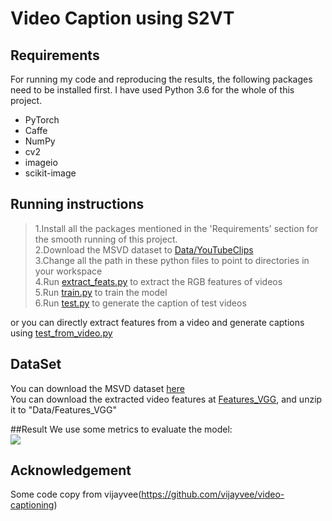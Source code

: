 # Video Caption using S2VT

## Requirements

For running my code and reproducing the results, the following packages need to be installed first. I have used Python 3.6 for the whole of this project.

* PyTorch  
* Caffe  
* NumPy  
* cv2  
* imageio  
* scikit-image

## Running instructions

>1.Install all the packages mentioned in the 'Requirements' section for the smooth running of this project.  
>2.Download the MSVD dataset to [Data/YouTubeClips](https://github.com/YiyongHuang/S2VT/tree/master/Data/YouTubeClips)  
>3.Change all the path in these python files to point to directories in your workspace  
>4.Run [extract_feats.py](https://github.com/YiyongHuang/S2VT/blob/master/extract_feats.py) to extract the RGB features of videos  
>5.Run [train.py](https://github.com/YiyongHuang/S2VT/blob/master/train.py) to train the model  
>6.Run [test.py](https://github.com/YiyongHuang/S2VT/blob/master/test.py) to generate the caption of test videos  

or you can directly extract features from a video and generate captions using [test_from_video.py](https://github.com/YiyongHuang/S2VT/blob/master/test_from_video.py)

## DataSet  
You can download the MSVD dataset [here](http://www.cs.utexas.edu/users/ml/clamp/videoDescription/YouTubeClips.tar)  
You can download the extracted video features at [Features_VGG](https://pan.baidu.com/s/1mylv8GCHKlVl4E2L8xVd7w), and 
unzip it to "Data/Features_VGG"

##Result 
We use some metrics to evaluate the model:  
![](https://github.com/YiyongHuang/S2VT/blob/master/evaluation.jpg)

## Acknowledgement

Some code copy from vijayvee(https://github.com/vijayvee/video-captioning)
